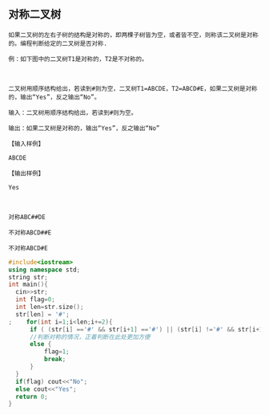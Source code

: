 ## 对称二叉树
    如果二叉树的左右子树的结构是对称的，即两棵子树皆为空，或者皆不空，则称该二叉树是对称的。编程判断给定的二叉树是否对称.
    
    例：如下图中的二叉树T1是对称的，T2是不对称的。
    
    
    
    二叉树用顺序结构给出，若读到#则为空，二叉树T1=ABCDE，T2=ABCD#E，如果二叉树是对称的，输出“Yes”，反之输出“No”。
    
    输入：二叉树用顺序结构给出，若读到#则为空。
    
    输出：如果二叉树是对称的，输出“Yes”，反之输出“No”
    
    【输入样例】
    
    ABCDE 
    
    【输出样例】 
    
    Yes 
    
    
    
    对称ABC##DE
    
    不对称ABCD##E
    
    不对称ABCD#E

```c++
#include<iostream>
using namespace std;
string str;
int main(){
  cin>>str;
  int flag=0;
  int len=str.size();
  str[len] = '#';
;    for(int i=1;i<len;i+=2){
      if ( (str[i] =='#' && str[i+1] =='#') || (str[i] !='#' && str[i+1] !='#') ) continue;
      //判断对称的情况，正着判断在此处更加方便
      else {
          flag=1;
          break;
      }
  }
  if(flag) cout<<"No";
  else cout<<"Yes";
  return 0;
}
```
